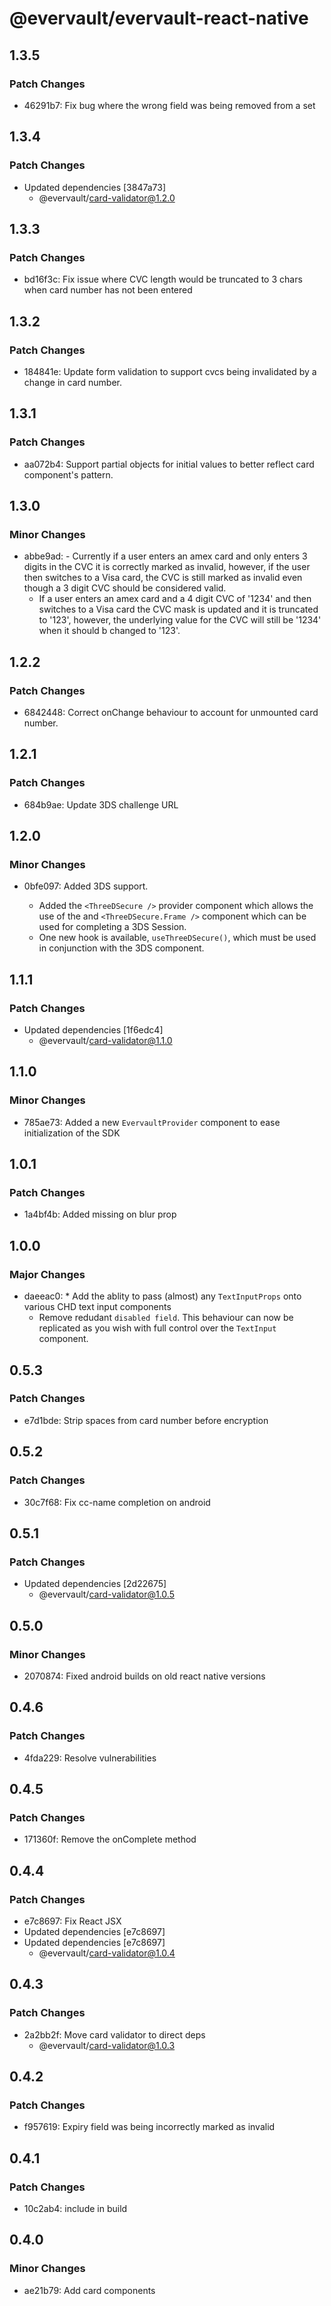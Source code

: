 # @evervault/evervault-react-native

## 1.3.5

### Patch Changes

- 46291b7: Fix bug where the wrong field was being removed from a set

## 1.3.4

### Patch Changes

- Updated dependencies [3847a73]
  - @evervault/card-validator@1.2.0

## 1.3.3

### Patch Changes

- bd16f3c: Fix issue where CVC length would be truncated to 3 chars when card number has not been entered

## 1.3.2

### Patch Changes

- 184841e: Update form validation to support cvcs being invalidated by a change in card number.

## 1.3.1

### Patch Changes

- aa072b4: Support partial objects for initial values to better reflect card component's pattern.

## 1.3.0

### Minor Changes

- abbe9ad: - Currently if a user enters an amex card and only enters 3 digits in the CVC it is correctly marked as invalid, however, if the user then switches to a Visa card, the CVC is still marked as invalid even though a 3 digit CVC should be considered valid.
  - If a user enters an amex card and a 4 digit CVC of '1234' and then switches to a Visa card the CVC mask is updated and it is truncated to '123', however, the underlying value for the CVC will still be '1234' when it should b changed to '123'.

## 1.2.2

### Patch Changes

- 6842448: Correct onChange behaviour to account for unmounted card number.

## 1.2.1

### Patch Changes

- 684b9ae: Update 3DS challenge URL

## 1.2.0

### Minor Changes

- 0bfe097: Added 3DS support.

  - Added the `<ThreeDSecure />` provider component which allows the use of the and `<ThreeDSecure.Frame />` component which can be used for completing a 3DS Session.
  - One new hook is available, `useThreeDSecure()`, which must be used in conjunction with the 3DS component.

## 1.1.1

### Patch Changes

- Updated dependencies [1f6edc4]
  - @evervault/card-validator@1.1.0

## 1.1.0

### Minor Changes

- 785ae73: Added a new `EvervaultProvider` component to ease initialization of the SDK

## 1.0.1

### Patch Changes

- 1a4bf4b: Added missing on blur prop

## 1.0.0

### Major Changes

- daeeac0: \* Add the ablity to pass (almost) any `TextInputProps` onto various CHD text input components
  - Remove redudant `disabled field`. This behaviour can now be replicated as you wish with full control over the `TextInput` component.

## 0.5.3

### Patch Changes

- e7d1bde: Strip spaces from card number before encryption

## 0.5.2

### Patch Changes

- 30c7f68: Fix cc-name completion on android

## 0.5.1

### Patch Changes

- Updated dependencies [2d22675]
  - @evervault/card-validator@1.0.5

## 0.5.0

### Minor Changes

- 2070874: Fixed android builds on old react native versions

## 0.4.6

### Patch Changes

- 4fda229: Resolve vulnerabilities

## 0.4.5

### Patch Changes

- 171360f: Remove the onComplete method

## 0.4.4

### Patch Changes

- e7c8697: Fix React JSX
- Updated dependencies [e7c8697]
- Updated dependencies [e7c8697]
  - @evervault/card-validator@1.0.4

## 0.4.3

### Patch Changes

- 2a2bb2f: Move card validator to direct deps
  - @evervault/card-validator@1.0.3

## 0.4.2

### Patch Changes

- f957619: Expiry field was being incorrectly marked as invalid

## 0.4.1

### Patch Changes

- 10c2ab4: include in build

## 0.4.0

### Minor Changes

- ae21b79: Add card components
